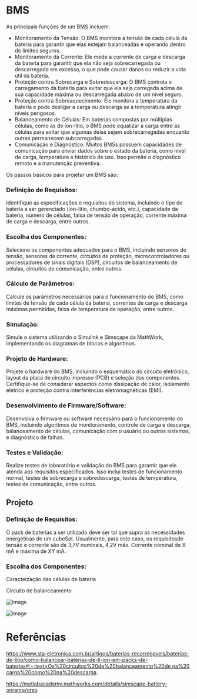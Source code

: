# BMS 

As principais funções de um BMS incluem:

- Monitoramento da Tensão: O BMS monitora a tensão de cada célula da bateria para garantir que elas estejam balanceadas e operando dentro de limites seguros.
- Monitoramento da Corrente: Ele mede a corrente de carga e descarga da bateria para garantir que ela não seja sobrecarregada ou descarregada em excesso, o que pode causar danos ou reduzir a vida útil da bateria.
- Proteção contra Sobrecarga e Sobredescarga: O BMS controla o carregamento da bateria para evitar que ela seja carregada acima de sua capacidade máxima ou descarregada abaixo de um nível seguro.
- Proteção contra Sobreaquecimento: Ele monitora a temperatura da bateria e pode desligar a carga ou descarga se a temperatura atingir níveis perigosos.
- Balanceamento de Células: Em baterias compostas por múltiplas células, como as de íon-lítio, o BMS pode equalizar a carga entre as células para evitar que algumas delas sejam sobrecarregadas enquanto outras permanecem subcarregadas.
- Comunicação e Diagnóstico: Muitos BMSs possuem capacidades de comunicação para enviar dados sobre o estado da bateria, como nível de carga, temperatura e histórico de uso. Isso permite o diagnóstico remoto e a manutenção preventiva.


Os passos básicos para projetar um BMS são:

### Definição de Requisitos:
Identifique as especificações e requisitos do sistema, incluindo o tipo de bateria a ser gerenciado (íon-lítio, chumbo-ácido, etc.), capacidade da bateria, número de células, faixa de tensão de operação, corrente máxima de carga e descarga, entre outros.
### Escolha dos Componentes:
Selecione os componentes adequados para o BMS, incluindo sensores de tensão, sensores de corrente, circuitos de proteção, microcontroladores ou processadores de sinais digitais (DSP), circuitos de balanceamento de células, circuitos de comunicação, entre outros.
### Cálculo de Parâmetros:
Calcule os parâmetros necessários para o funcionamento do BMS, como limites de tensão de cada célula da bateria, correntes de carga e descarga máximas permitidas, faixa de temperatura de operação, entre outros.
### Simulação:
Simule o sistema utilizando o Simulink e Simscape da MathWork, implementando os diagramas de blocos e algoritmos.
### Projeto de Hardware:
Projete o hardware do BMS, incluindo o esquemático do circuito eletrônico, layout da placa de circuito impresso (PCB) e seleção dos componentes. Certifique-se de considerar aspectos como dissipação de calor, isolamento elétrico e proteção contra interferências eletromagnéticas (EMI).
### Desenvolvimento de Firmware/Software:
Desenvolva o firmware ou software necessário para o funcionamento do BMS, incluindo algoritmos de monitoramento, controle de carga e descarga, balanceamento de células, comunicação com o usuário ou outros sistemas, e diagnóstico de falhas.
### Testes e Validação:
Realize testes de laboratório e validação do BMS para garantir que ele atenda aos requisitos especificados. Isso inclui testes de funcionamento normal, testes de sobrecarga e sobredescarga, testes de temperatura, testes de comunicação, entre outros.
## Projeto
### Definição de Requisitos:
O pack de baterias a ser utilizado deve ser tal que supra as necessidades energéticas de um cubeSat. 
Usualmente, para este caso, os requisitosde tensão e corrente são de 3,7V nominais, 4,2V máx. Corrente nominal de X mA e máxima de XY mA.
### Escolha dos Componentes:

Caracteização das células de bateria

Circuito de balanceamento
  
![image](https://github.com/stephanie-cavelar/BMS/assets/80367957/8721433b-1b63-469c-8029-bf0329c258ae)

![image](https://github.com/stephanie-cavelar/BMS/assets/80367957/51926c54-f114-4783-a2ac-d930f2cbc680)



# Referências

https://www.sta-eletronica.com.br/artigos/baterias-recarregaveis/baterias-de-litio/como-balancear-baterias-de-li-ion-em-packs-de-baterias#:~:text=Os%20circuitos%20de%20balanceamento%20de,na%20carga%20como%20na%20descarga.

https://matlabacademy.mathworks.com/details/simscape-battery-onramp/orsb
